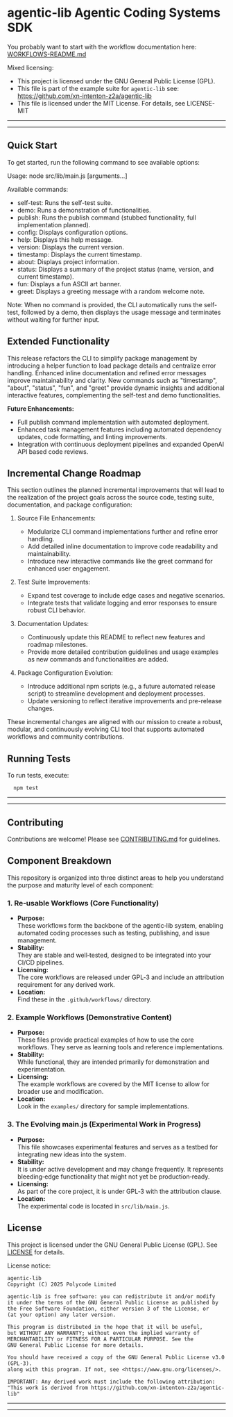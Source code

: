 # agentic-lib Agentic Coding Systems SDK

You probably want to start with the workflow documentation here: [WORKFLOWS-README.md](WORKFLOWS-README.md)

Mixed licensing:
* This project is licensed under the GNU General Public License (GPL).
* This file is part of the example suite for `agentic-lib` see: https://github.com/xn-intenton-z2a/agentic-lib
* This file is licensed under the MIT License. For details, see LICENSE-MIT

---
---

## Quick Start

To get started, run the following command to see available options:

Usage: node src/lib/main.js <command> [arguments...]

Available commands:
  - self-test: Runs the self-test suite.
  - demo: Runs a demonstration of functionalities.
  - publish: Runs the publish command (stubbed functionality, full implementation planned).
  - config: Displays configuration options.
  - help: Displays this help message.
  - version: Displays the current version.
  - timestamp: Displays the current timestamp.
  - about: Displays project information.
  - status: Displays a summary of the project status (name, version, and current timestamp).
  - fun: Displays a fun ASCII art banner.
  - greet: Displays a greeting message with a random welcome note.

Note: When no command is provided, the CLI automatically runs the self-test, followed by a demo, then displays the usage message and terminates without waiting for further input.

## Extended Functionality

This release refactors the CLI to simplify package management by introducing a helper function to load package details and centralize error handling. Enhanced inline documentation and refined error messages improve maintainability and clarity. New commands such as "timestamp", "about", "status", "fun", and "greet" provide dynamic insights and additional interactive features, complementing the self-test and demo functionalities.

**Future Enhancements:**

- Full publish command implementation with automated deployment.
- Enhanced task management features including automated dependency updates, code formatting, and linting improvements.
- Integration with continuous deployment pipelines and expanded OpenAI API based code reviews.

## Incremental Change Roadmap

This section outlines the planned incremental improvements that will lead to the realization of the project goals across the source code, testing suite, documentation, and package configuration:

1. Source File Enhancements:
   - Modularize CLI command implementations further and refine error handling.
   - Add detailed inline documentation to improve code readability and maintainability.
   - Introduce new interactive commands like the greet command for enhanced user engagement.

2. Test Suite Improvements:
   - Expand test coverage to include edge cases and negative scenarios.
   - Integrate tests that validate logging and error responses to ensure robust CLI behavior.

3. Documentation Updates:
   - Continuously update this README to reflect new features and roadmap milestones.
   - Provide more detailed contribution guidelines and usage examples as new commands and functionalities are added.

4. Package Configuration Evolution:
   - Introduce additional npm scripts (e.g., a future automated release script) to streamline development and deployment processes.
   - Update versioning to reflect iterative improvements and pre-release changes.

These incremental changes are aligned with our mission to create a robust, modular, and continuously evolving CLI tool that supports automated workflows and community contributions.

## Running Tests

To run tests, execute:
```
  npm test
```

---
---

## Contributing

Contributions are welcome! Please see [CONTRIBUTING.md](CONTRIBUTING.md) for guidelines.

## Component Breakdown

This repository is organized into three distinct areas to help you understand the purpose and maturity level of each component:

### 1. Re‑usable Workflows (Core Functionality)
- **Purpose:**  
  These workflows form the backbone of the agentic‑lib system, enabling automated coding processes such as testing, publishing, and issue management.
- **Stability:**  
  They are stable and well‑tested, designed to be integrated into your CI/CD pipelines.
- **Licensing:**  
  The core workflows are released under GPL‑3 and include an attribution requirement for any derived work.
- **Location:**  
  Find these in the `.github/workflows/` directory.

### 2. Example Workflows (Demonstrative Content)
- **Purpose:**  
  These files provide practical examples of how to use the core workflows. They serve as learning tools and reference implementations.
- **Stability:**  
  While functional, they are intended primarily for demonstration and experimentation.
- **Licensing:**  
  The example workflows are covered by the MIT license to allow for broader use and modification.
- **Location:**  
  Look in the `examples/` directory for sample implementations.

### 3. The Evolving main.js (Experimental Work in Progress)
- **Purpose:**  
  This file showcases experimental features and serves as a testbed for integrating new ideas into the system.
- **Stability:**  
  It is under active development and may change frequently. It represents bleeding‑edge functionality that might not yet be production‑ready.
- **Licensing:**  
  As part of the core project, it is under GPL‑3 with the attribution clause.
- **Location:**  
  The experimental code is located in `src/lib/main.js`.

## License

This project is licensed under the GNU General Public License (GPL). See [LICENSE](LICENSE) for details.

License notice:
```
agentic-lib
Copyright (C) 2025 Polycode Limited

agentic-lib is free software: you can redistribute it and/or modify
it under the terms of the GNU General Public License as published by
the Free Software Foundation, either version 3 of the License, or
(at your option) any later version.

This program is distributed in the hope that it will be useful,
but WITHOUT ANY WARRANTY; without even the implied warranty of
MERCHANTABILITY or FITNESS FOR A PARTICULAR PURPOSE. See the
GNU General Public License for more details.

You should have received a copy of the GNU General Public License v3.0 (GPL‑3).
along with this program. If not, see <https://www.gnu.org/licenses/>.

IMPORTANT: Any derived work must include the following attribution:
"This work is derived from https://github.com/xn-intenton-z2a/agentic-lib"
```

---
---
